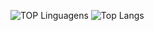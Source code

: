 

![TOP Linguagens](https://github-readme-stats.vercel.app/api/top-langs/?username=VictorBratfisch&layout=compact&theme=dracula)
![Top Langs](https://github-readme-stats.vercel.app/api/top-langs/?username=myusername&theme=tokyonight)

